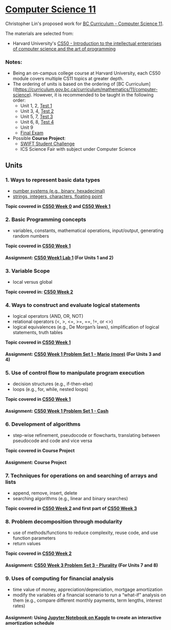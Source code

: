 # [Computer Science 11](https://curriculum.gov.bc.ca/curriculum/mathematics/11/computer-science) 
Christopher Lin's proposed work for [BC Curriculum - Computer Science 11](https://curriculum.gov.bc.ca/curriculum/mathematics/11/computer-science).

The materials are selected from: 
- Harvard University's [CS50 - Introduction to the intellectual enterprises of computer science and the art of programming](https://cs50.harvard.edu/x/2023/)

### Notes:
- Being an on-campus college course at Harvard University, each CS50 module covers multiple CS11 topics at greater depth.
- The ordering of units is based on the ordering of [BC Curriculum]((https://curriculum.gov.bc.ca/curriculum/mathematics/11/computer-science). However, it is recommended to be taught in the following order:
  - Unit 1, 2, [Test 1](https://github.com/titancoder12/CS11/blob/main/Test1.md)
  - Unit 3, 4, [Test 2](https://github.com/titancoder12/CS11/blob/main/Test2.md)
  - Unit 5, 7, [Test 3](https://github.com/titancoder12/CS11/blob/main/Test3.md)
  - Unit 6, 8, [Test 4](https://github.com/titancoder12/CS11/blob/main/Test4.md)
  - Unit 9
  - [Final Exam](https://github.com/titancoder12/CS11/blob/main/FinalExam.md)    
- Possible **Course Project**:
  - [SWIFT Student Challenge](https://developer.apple.com/swift-student-challenge/) 
  - ICS Science Fair with subject under Computer Science 
  
## Units
### 1. Ways to represent basic data types
- [number systems (e.g., binary, hexadecimal)](https://cs50.harvard.edu/x/2023/notes/0/)
- [strings, integers, characters, floating point](https://cs50.harvard.edu/x/2023/shorts/data_types/)

**Topic covered in [CS50 Week 0](https://cs50.harvard.edu/x/2023/weeks/0/) and [CS50 Week 1](https://cs50.harvard.edu/x/2023/weeks/1/)**



### 2. Basic Programming concepts 
- variables, constants, mathematical operations, input/output, generating random numbers

**Topic covered in [CS50 Week 1](https://cs50.harvard.edu/x/2023/weeks/1/)**
#### Assignment: [CS50 Week1 Lab 1](https://cs50.harvard.edu/x/2023/labs/1/) (For Units 1 and 2)


### 3. Variable Scope
- local versus global

**Topic covered in: [CS50 Week 2](https://cs50.harvard.edu/x/2023/shorts/variables_and_scope/)**

### 4. Ways to construct and evaluate logical statements
- logical operators (AND, OR, NOT)
- relational operators (<, >, <=, >=, ==, !=, or <>)
- logical equivalences (e.g., De Morgan’s laws), simplification of logical statements, truth tables

**Topic covered in [CS50 Week 1](https://cs50.harvard.edu/x/2023/weeks/1/)**
#### Assignment: [CS50 Week 1 Problem Set 1 - Mario (more)](https://cs50.harvard.edu/x/2023/psets/1/mario/more/) (For Units 3 and 4)



### 5. Use of control flow to manipulate program execution
- decision structures (e.g., if-then-else)
- loops (e.g., for, while, nested loops)

**Topic covered in [CS50 Week 1](https://cs50.harvard.edu/x/2023/weeks/1/)**
#### Assignment: [CS50 Week 1 Problem Set 1 - Cash](https://cs50.harvard.edu/x/2023/psets/1/cash/)



### 6. Development of algorithms
- step-wise refinement, pseudocode or flowcharts, translating between pseudocode and code and vice versa

**Topic covered in Course Project**
#### Assignment: **Course Project**

### 7. Techniques for operations on and searching of arrays and lists
- append, remove, insert, delete
- searching algorithms (e.g., linear and binary searches)

**Topic covered in [CS50 Week 2](https://cs50.harvard.edu/x/2023/weeks/2/) and first part of [CS50 Week 3](https://cs50.harvard.edu/x/2023/weeks/3/)**

### 8. Problem decomposition through modularity
- use of methods/functions to reduce complexity, reuse code, and use function parameters
- return values

**Topic covered in [CS50 Week 2](https://cs50.harvard.edu/x/2023/shorts/functions/)**
#### Assignment: [CS50 Week 3 Problem Set 3 - Plurality](https://cs50.harvard.edu/x/2023/psets/3/plurality/) (For Units 7 and 8)

### 9. Uses of computing for financial analysis
- time value of money, appreciation/depreciation, mortgage amortization
- modify the variables of a financial scenario to run a “what-if” analysis on them (e.g., compare different monthly payments, term lengths, interest rates)
#### Assignment: Using [Jupyter Notebook on Kaggle](https://www.kaggle.com/code) to create an interactive amortization schedule



